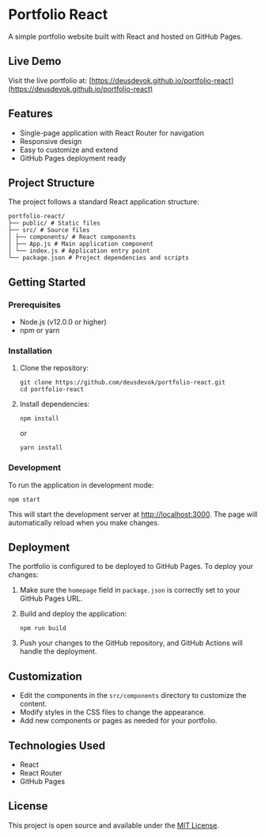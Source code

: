 # Portfolio React

A simple portfolio website built with React and hosted on GitHub Pages.

## Live Demo

Visit the live portfolio at: [https://deusdevok.github.io/portfolio-react](https://deusdevok.github.io/portfolio-react)

## Features

- Single-page application with React Router for navigation
- Responsive design
- Easy to customize and extend
- GitHub Pages deployment ready

## Project Structure

The project follows a standard React application structure:

```
portfolio-react/
├── public/ # Static files
├── src/ # Source files
│ ├── components/ # React components
│ ├── App.js # Main application component
│ └── index.js # Application entry point
└── package.json # Project dependencies and scripts
```


## Getting Started

### Prerequisites

- Node.js (v12.0.0 or higher)
- npm or yarn

### Installation

1. Clone the repository:
   ```
   git clone https://github.com/deusdevok/portfolio-react.git
   cd portfolio-react
   ```

2. Install dependencies:
   ```
   npm install
   ```
   or
   ```
   yarn install
   ```

### Development

To run the application in development mode:

```
npm start
```


This will start the development server at [http://localhost:3000](http://localhost:3000). The page will automatically reload when you make changes.

## Deployment

The portfolio is configured to be deployed to GitHub Pages. To deploy your changes:

1. Make sure the `homepage` field in `package.json` is correctly set to your GitHub Pages URL.

2. Build and deploy the application:
   ```
   npm run build
   ```

3. Push your changes to the GitHub repository, and GitHub Actions will handle the deployment.

## Customization

- Edit the components in the `src/components` directory to customize the content.
- Modify styles in the CSS files to change the appearance.
- Add new components or pages as needed for your portfolio.

## Technologies Used

- React
- React Router
- GitHub Pages

## License

This project is open source and available under the [MIT License](LICENSE).